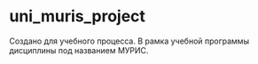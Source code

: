 # uni_muris_project
Создано для учебного процесса. В рамка учебной программы дисциплины под названием МУРИС.
